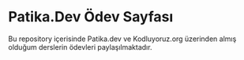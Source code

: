 # Patika.Dev Ödev Sayfası

Bu repository içerisinde Patika.dev ve Kodluyoruz.org üzerinden almış olduğum derslerin ödevleri paylaşılmaktadır.
